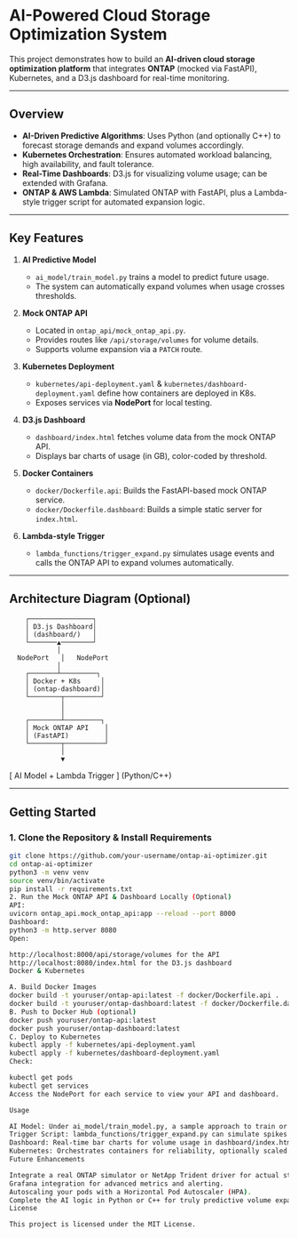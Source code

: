 # AI-Powered Cloud Storage Optimization System

This project demonstrates how to build an **AI-driven cloud storage optimization platform** that integrates **ONTAP** (mocked via FastAPI), Kubernetes, and a D3.js dashboard for real-time monitoring.

---

## Overview

- **AI-Driven Predictive Algorithms**: Uses Python (and optionally C++) to forecast storage demands and expand volumes accordingly.  
- **Kubernetes Orchestration**: Ensures automated workload balancing, high availability, and fault tolerance.  
- **Real-Time Dashboards**: D3.js for visualizing volume usage; can be extended with Grafana.  
- **ONTAP & AWS Lambda**: Simulated ONTAP with FastAPI, plus a Lambda-style trigger script for automated expansion logic.

---

## Key Features

1. **AI Predictive Model**  
   - `ai_model/train_model.py` trains a model to predict future usage.
   - The system can automatically expand volumes when usage crosses thresholds.

2. **Mock ONTAP API**  
   - Located in `ontap_api/mock_ontap_api.py`.
   - Provides routes like `/api/storage/volumes` for volume details.
   - Supports volume expansion via a `PATCH` route.

3. **Kubernetes Deployment**  
   - `kubernetes/api-deployment.yaml` & `kubernetes/dashboard-deployment.yaml` define how containers are deployed in K8s.
   - Exposes services via **NodePort** for local testing.

4. **D3.js Dashboard**  
   - `dashboard/index.html` fetches volume data from the mock ONTAP API.
   - Displays bar charts of usage (in GB), color-coded by threshold.

5. **Docker Containers**  
   - `docker/Dockerfile.api`: Builds the FastAPI-based mock ONTAP service.  
   - `docker/Dockerfile.dashboard`: Builds a simple static server for `index.html`.

6. **Lambda-style Trigger**  
   - `lambda_functions/trigger_expand.py` simulates usage events and calls the ONTAP API to expand volumes automatically.

---

## Architecture Diagram (Optional)
        ┌────────────────┐
        │ D3.js Dashboard│
        │ (dashboard/)   │
        └───────▲────────┘
                │
      NodePort   │   NodePort
                │
        ┌───────┴─────────┐
        │ Docker + K8s     │
        │ (ontap-dashboard)│
        └────────┬─────────┘
                 │
                 │
        ┌────────┴─────────┐
        │ Mock ONTAP API    │
        │ (FastAPI)         │
        └────────┬──────────┘
                 │
                 ▼
   [ AI Model + Lambda Trigger ]
            (Python/C++)

---

## Getting Started

### 1. Clone the Repository & Install Requirements
```bash
git clone https://github.com/your-username/ontap-ai-optimizer.git
cd ontap-ai-optimizer
python3 -m venv venv
source venv/bin/activate
pip install -r requirements.txt
2. Run the Mock ONTAP API & Dashboard Locally (Optional)
API:
uvicorn ontap_api.mock_ontap_api:app --reload --port 8000
Dashboard:
python3 -m http.server 8080
Open:

http://localhost:8000/api/storage/volumes for the API
http://localhost:8080/index.html for the D3.js dashboard
Docker & Kubernetes

A. Build Docker Images
docker build -t youruser/ontap-api:latest -f docker/Dockerfile.api .
docker build -t youruser/ontap-dashboard:latest -f docker/Dockerfile.dashboard .
B. Push to Docker Hub (optional)
docker push youruser/ontap-api:latest
docker push youruser/ontap-dashboard:latest
C. Deploy to Kubernetes
kubectl apply -f kubernetes/api-deployment.yaml
kubectl apply -f kubernetes/dashboard-deployment.yaml
Check:

kubectl get pods
kubectl get services
Access the NodePort for each service to view your API and dashboard.

Usage

AI Model: Under ai_model/train_model.py, a sample approach to train or simulate usage predictions.
Trigger Script: lambda_functions/trigger_expand.py can simulate spikes and trigger expansions on the mock ONTAP API.
Dashboard: Real-time bar charts for volume usage in dashboard/index.html.
Kubernetes: Orchestrates containers for reliability, optionally scaled out with more replicas.
Future Enhancements

Integrate a real ONTAP simulator or NetApp Trident driver for actual storage volumes.
Grafana integration for advanced metrics and alerting.
Autoscaling your pods with a Horizontal Pod Autoscaler (HPA).
Complete the AI logic in Python or C++ for truly predictive volume expansions.
License

This project is licensed under the MIT License.
